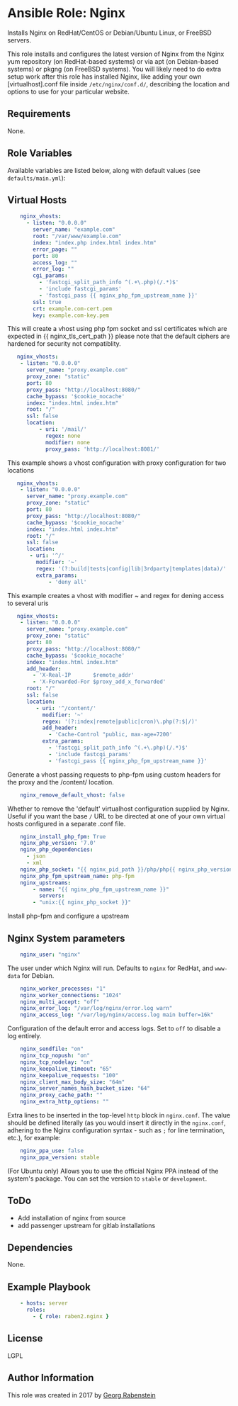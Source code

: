 Ansible Role: Nginx
===================

Installs Nginx on RedHat/CentOS or Debian/Ubuntu Linux, or FreeBSD servers.

This role installs and configures the latest version of Nginx from the Nginx yum repository (on RedHat-based systems) or via apt (on Debian-based systems) or pkgng (on FreeBSD systems). You will likely need to do extra setup work after this role has installed Nginx, like adding your own [virtualhost].conf file inside `/etc/nginx/conf.d/`, describing the location and options to use for your particular website.

## Requirements

None.

## Role Variables

Available variables are listed below, along with default values (see `defaults/main.yml`):

## Virtual Hosts 

```yaml
    nginx_vhosts:
      - listen: "0.0.0.0"
        server_name: "example.com"
        root: "/var/www/example.com"
        index: "index.php index.html index.htm"
        error_page: ""
        port: 80
        access_log: ""
        error_log: ""
        cgi_params: 
          - 'fastcgi_split_path_info ^(.+\.php)(/.*)$' 
          - 'include fastcgi_params'
          - 'fastcgi_pass {{ nginx_php_fpm_upstream_name }}'
        ssl: true
        crt: example.com-cert.pem
        key: example.com-key.pem
```
This will create a vhost using php fpm socket and ssl certificates which are expected in {{ nginx_tls_cert_path }} please note that the default ciphers are hardened for security not compatiblity. 

```yaml 
   nginx_vhosts:
    - listen: "0.0.0.0"
      server_name: "proxy.example.com"
      proxy_zone: "static"
      port: 80
      proxy_pass: "http://localhost:8080/"
      cache_bypass: '$cookie_nocache'
      index: "index.html index.htm"
      root: "/"
      ssl: false
      location:
          - uri: '/mail/'
            regex: none
            modifier: none
            proxy_pass: 'http://localhost:8081/'
```
This example shows a vhost configuration with proxy configuration for two locations

```yaml
   nginx_vhosts:
    - listen: "0.0.0.0"
      server_name: "proxy.example.com"
      proxy_zone: "static"
      port: 80
      proxy_pass: "http://localhost:8080/"
      cache_bypass: '$cookie_nocache'
      index: "index.html index.htm"
      root: "/"
      ssl: false
      location:
       - uri: '^/'
         modifier: '~'
         regex: '(?:build|tests|config|lib|3rdparty|templates|data)/'
         extra_params: 
             - 'deny all'
```
This example creates a vhost with modifier ~ and regex for dening access to several uris

```yaml
   nginx_vhosts:
    - listen: "0.0.0.0"
      server_name: "proxy.example.com"
      proxy_zone: "static"
      port: 80
      proxy_pass: "http://localhost:8080/"
      cache_bypass: '$cookie_nocache'
      index: "index.html index.htm"
      add_header:
        - 'X-Real-IP       $remote_addr'
        - 'X-Forwarded-For $proxy_add_x_forwarded'
      root: "/"
      ssl: false
      location:
         - uri: '^/content/'
           modifier: '~'
           regex: '(?:index|remote|public|cron)\.php(?:$|/)'
           add_header: 
             - 'Cache-Control "public, max-age=7200'
           extra_params:
             - 'fastcgi_split_path_info ^(.+\.php)(/.*)$' 
             - 'include fastcgi_params'
             - 'fastcgi_pass {{ nginx_php_fpm_upstream_name }}'
````
Generate a vhost passing requests to php-fpm using custom headers for the proxy and the /content/ location.

```yaml
    nginx_remove_default_vhost: false
```
Whether to remove the 'default' virtualhost configuration supplied by Nginx. Useful if you want the base `/` URL to be directed at one of your own virtual hosts configured in a separate .conf file.

```yaml
    nginx_install_php_fpm: True
    nginx_php_version: '7.0'
    nginx_php_dependencies:
      - json
      - xml
    nginx_php_socket: "{{ nginx_pid_path }}/php/php{{ nginx_php_version }}-fpm.sock"
    nginx_php_fpm_upstream_name: php-fpm
    nginx_upstreams:
        - name: "{{ nginx_php_fpm_upstream_name }}"
          servers:
        - "unix:{{ nginx_php_socket }}"
```
Install php-fpm and configure a upstream


## Nginx System parameters
```yaml
    nginx_user: "nginx"
```
The user under which Nginx will run. Defaults to `nginx` for RedHat, and `www-data` for Debian.

```yaml
    nginx_worker_processes: "1"
    nginx_worker_connections: "1024"
    nginx_multi_accept: "off"
    nginx_error_log: "/var/log/nginx/error.log warn"
    nginx_access_log: "/var/log/nginx/access.log main buffer=16k"
```
Configuration of the default error and access logs. Set to `off` to disable a log entirely.

```yaml
    nginx_sendfile: "on"
    nginx_tcp_nopush: "on"
    nginx_tcp_nodelay: "on"
    nginx_keepalive_timeout: "65"
    nginx_keepalive_requests: "100"
    nginx_client_max_body_size: "64m"
    nginx_server_names_hash_bucket_size: "64"
    nginx_proxy_cache_path: ""
    nginx_extra_http_options: ""
```
Extra lines to be inserted in the top-level `http` block in `nginx.conf`. The value should be defined literally (as you would insert it directly in the `nginx.conf`, adhering to the Nginx configuration syntax - such as `;` for line termination, etc.), for example:

```yaml
    nginx_ppa_use: false
    nginx_ppa_version: stable
```
(For Ubuntu only) Allows you to use the official Nginx PPA instead of the system's package. You can set the version to `stable` or `development`.

## ToDo
* Add installation of nginx from source
* add passenger upstream for gitlab installations

## Dependencies

None.

## Example Playbook
```yaml
    - hosts: server
      roles:
        - { role: raben2.nginx }
```
## License

LGPL

## Author Information

This role was created in 2017 by [Georg Rabenstein](https://github.com/raben2)
